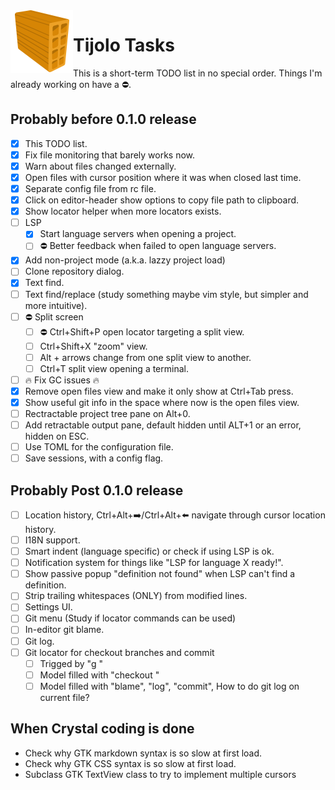 <img align="left" src="./icons/tijolo.svg" width="100" height="100" />

# Tijolo Tasks

This is a short-term TODO list in no special order. Things I'm already working on have a :no_entry:.

## Probably before 0.1.0 release

- [x] This TODO list.
- [x] Fix file monitoring that barely works now.
- [x] Warn about files changed externally.
- [x] Open files with cursor position where it was when closed last time.
- [x] Separate config file from rc file.
- [x] Click on editor-header show options to copy file path to clipboard.
- [x] Show locator helper when more locators exists.
- [ ] LSP
  - [x] Start language servers when opening a project.
  - [ ] :no_entry: Better feedback when failed to open language servers.
- [x] Add non-project mode (a.k.a. lazzy project load)
- [ ] Clone repository dialog.
- [x] Text find.
- [ ] Text find/replace (study something maybe vim style, but simpler and more intuitive).
- [ ] :no_entry: Split screen
  - [ ] :no_entry: Ctrl+Shift+P open locator targeting a split view.
  - [ ] Ctrl+Shift+X "zoom" view.
  - [ ] Alt + arrows change from one split view to another.
  - [ ] Ctrl+T split view opening a terminal.
- [ ] :fire: Fix GC issues :fire:
- [x] Remove open files view and make it only show at Ctrl+Tab press.
- [x] Show useful git info in the space where now is the open files view.
- [ ] Rectractable project tree pane on Alt+0.
- [ ] Add retractable output pane, default hidden until ALT+1 or an error, hidden on ESC.
- [ ] Use TOML for the configuration file.
- [ ] Save sessions, with a config flag.

## Probably Post 0.1.0 release

- [ ] Location history, Ctrl+Alt+➡️/Ctrl+Alt+⬅️ navigate through cursor location history.
- [ ] I18N support.
- [ ] Smart indent (language specific) or check if using LSP is ok.
- [ ] Notification system for things like "LSP for language X ready!".
- [ ] Show passive popup "definition not found" when LSP can't find a definition.
- [ ] Strip trailing whitespaces (ONLY) from modified lines.
- [ ] Settings UI.
- [ ] Git menu (Study if locator commands can be used)
- [ ] In-editor git blame.
- [ ] Git log.
- [ ] Git locator for checkout branches and commit
  - [ ] Trigged by "g "
  - [ ] Model filled with "checkout <branch>"
  - [ ] Model filled with "blame", "log", "commit", How to do git log on current file?

## When Crystal coding is done

- Check why GTK markdown syntax is so slow at first load.
- Check why GTK CSS syntax is so slow at first load.
- Subclass GTK TextView class to try to implement multiple cursors
